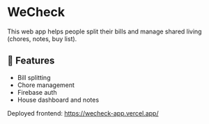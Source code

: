 # WeCheck

This web app helps people split their bills and manage shared living (chores, notes, buy list). 

## 🌟 Features
- Bill splitting
- Chore management
- Firebase auth
- House dashboard and notes

Deployed frontend: https://wecheck-app.vercel.app/

